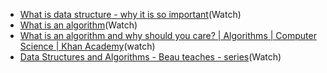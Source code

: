 - [What is data structure - why it is so important](https://www.youtube.com/watch?v=jc1t0KFsOcs)(Watch)
- [What is an algorithm](https://www.youtube.com/watch?v=6hfOvs8pY1k)(Watch)
- [What is an algorithm and why should you care? | Algorithms | Computer Science | Khan Academy](https://www.youtube.com/watch?v=CvSOaYi89B4)(watch)
- [Data Structures and Algorithms - Beau teaches - series](https://www.youtube.com/watch?v=Gj5qBheGOEo&list=PLWKjhJtqVAbkso-IbgiiP48n-O-JQA9PJ)(Watch)
